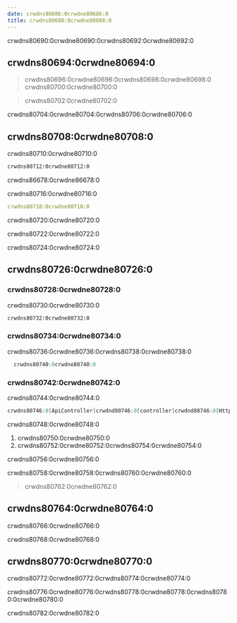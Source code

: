 ```yaml
---
date: crwdns80686:0crwdne80686:0
title: crwdns80688:0crwdne80688:0
---
```


crwdns80690:0crwdne80690:0crwdns80692:0crwdne80692:0

<!-- more -->

<!-- md Header-Newbe-Claptrap.md -->

## crwdns80694:0crwdne80694:0

> crwdns80696:0crwdne80696:0crwdns80698:0crwdne80698:0 crwdns80700:0crwdne80700:0

> crwdns80702:0crwdne80702:0

crwdns80704:0crwdne80704:0crwdns80706:0crwdne80706:0

## crwdns80708:0crwdne80708:0

crwdns80710:0crwdne80710:0

```bash
crwdns80712:0crwdne80712:0
```

crwdns86678:0crwdne86678:0

crwdns80716:0crwdne80716:0

```yml
crwdns80718:0crwdne80718:0
```

crwdns80720:0crwdne80720:0

crwdns80722:0crwdne80722:0

crwdns80724:0crwdne80724:0

## crwdns80726:0crwdne80726:0

### crwdns80728:0crwdne80728:0

crwdns80730:0crwdne80730:0

```bash
crwdns80732:0crwdne80732:0
```

### crwdns80734:0crwdne80734:0

crwdns80736:0crwdne80736:0crwdns80738:0crwdne80738:0

```csharp
  crwdns80740:0crwdne80740:0
```

### crwdns80742:0crwdne80742:0

crwdns80744:0crwdne80744:0

```cs
crwdns80746:0[ApiController]crwdnd80746:0[controller]crwdnd80746:0[HttpGet]crwdnd80746:0{serviceUri}crwdne80746:0
```

crwdns80748:0crwdne80748:0

1. crwdns80750:0crwdne80750:0
2. crwdns80752:0crwdne80752:0crwdns80754:0crwdne80754:0

crwdns80756:0crwdne80756:0

crwdns80758:0crwdne80758:0crwdns80760:0crwdne80760:0

> crwdns80762:0crwdne80762:0

## crwdns80764:0crwdne80764:0

crwdns80766:0crwdne80766:0

crwdns80768:0crwdne80768:0

## crwdns80770:0crwdne80770:0

crwdns80772:0crwdne80772:0crwdns80774:0crwdne80774:0

crwdns80776:0crwdne80776:0crwdns80778:0crwdne80778:0crwdns80780:0crwdne80780:0

crwdns80782:0crwdne80782:0

<!-- md Footer-Newbe-Claptrap.md -->
